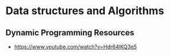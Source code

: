 # Data structures and Algorithms

## Dynamic Programming Resources

- https://www.youtube.com/watch?v=Hdr64lKQ3e5
